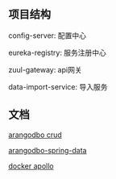 ## 项目结构

config-server: 配置中心

eureka-registry: 服务注册中心

zuul-gateway: api网关

data-import-service: 导入服务

## 文档

[arangodbo crud](https://www.arangodb.com/tutorials/tutorial-sync-java-driver/)

[arangodbo-spring-data](https://github.com/arangodb/spring-data)

[docker apollo](https://www.alicharles.com/article/apollo/docker-apollo/)